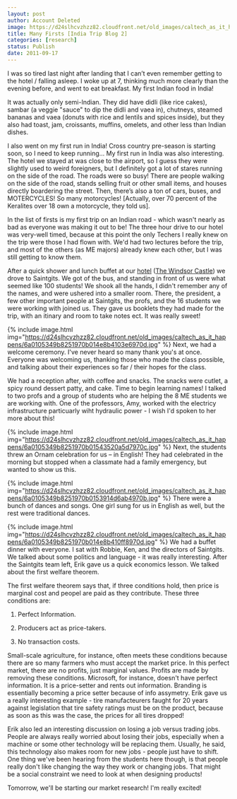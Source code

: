 ```yaml
---
layout: post
author: Account Deleted
image: https://d24slhcvzhzz82.cloudfront.net/old_images/caltech_as_it_happens/6a0105349b8251970b0153914d4c18970b.jpg
title: Many Firsts [India Trip Blog 2]
categories: [research]
status: Publish
date: 2011-09-17
---
```



I was so tired last night after landing that I can’t even remember getting to the hotel / falling asleep. I woke up at 7, thinking much more clearly than the evening before, and went to eat breakfast. My first Indian food in India!

It was actually only semi-Indian. They did have didli (like rice cakes), sambar (a veggie "sauce" to dip the didli and vaea in), chutneys, steamed bananas and vaea (donuts with rice and lentils and spices inside), but they also had toast, jam, croissants, muffins, omelets, and other less than Indian dishes.

I also went on my first run in India! Cross country pre-season is starting soon, so I need to keep running... My first run in India was also interesting. The hotel we stayed at was close to the airport, so I guess they were slightly used to weird foreigners, but I definitely got a lot of stares running on the side of the road. The roads were so busy! There are people walking on the side of the road, stands selling fruit or other small items, and houses directly boardering the street. Then, there’s also a ton of cars, buses, and MOTERCYCLES! So many motorcycles! [Actually, over 70 percent of the Keralites over 18 own a motorcycle, they told us].

In the list of firsts is my first trip on an Indian road - which wasn't nearly as bad as everyone was making it out to be! The three hour drive to our hotel was very-well timed, because at this point the only Techers I really knew on the trip were those I had flown with. We'd had two lectures before the trip, and most of the others (as ME majors) already knew each other, but I was still getting to know them.

After a quick shower and lunch buffet at our <a href="https://maps.google.com/maps?hl=en&amp;gs_upl=412l4872l0l5121l27l19l0l6l6l0l324l2415l4.7.3.1l15l0&amp;bav=on.2,or.r_gc.r_pw.&amp;biw=1366&amp;bih=564&amp;um=1&amp;ie=UTF-8&amp;q=the+windsor+castle+kottayam&amp;fb=1&amp;gl=us&amp;hq=the+windsor+castle&amp;hnear=0x3b062ba16c6b435f:0xbe2b02f68f8dd06e,Kottayam,+Kerala,+India&amp;cid=0,0,11581883217745987327&amp;ei=UaJjTrLlDM7WiALNtaC6Cg&amp;sa=X&amp;oi=local_result&amp;ct=image&amp;ved=0CAQQ_BI" target="_self">hotel</a> (<a href="https://www.thewindsorcastle.net/" target="_self">The Windsor Castle</a>) we drove to Saintgits. We got of the bus, and standing in front of us were what seemed like 100 students! We shook all the hands, I didn't remember any of the names, and were ushered into a smaller room. There, the president, a few other important people at Saintgits, the profs, and the 16 students we were working with joined us. They gave us booklets they had made for the trip, with an itinary and room to take notes ect. It was really sweet!

{% include image.html img="https://d24slhcvzhzz82.cloudfront.net/old_images/caltech_as_it_happens/6a0105349b8251970b014e8b4103e6970d.jpg" %}
Next, we had a welcome ceremony. I've never heard so many thank you's at once. Everyone was welcoming us, thanking those who made the class possible, and talking about their experiences so far / their hopes for the class.

We had a reception after, with coffee and snacks. The snacks were cutlet, a spicy round dessert patty, and cake. Time to begin learning names! I talked to two profs and a group of students who are helping the 8 ME students we are working with. One of the professors, Amy, worked with the electricy infrastructure particuarly wiht hydraulic power - I wish I'd spoken to her more about this!

{% include image.html img="https://d24slhcvzhzz82.cloudfront.net/old_images/caltech_as_it_happens/6a0105349b8251970b01543520a5d7970c.jpg" %}
Next, the students threw an Ornam celebration for us – in English! They had celebrated in the morning but stopped when a classmate had a family emergency, but wanted to show us this.


{% include image.html img="https://d24slhcvzhzz82.cloudfront.net/old_images/caltech_as_it_happens/6a0105349b8251970b0153914d6ab4970b.jpg" %}
There were a bunch of dances and songs. One girl sung for us in English as well, but the rest were traditional dances.


{% include image.html img="https://d24slhcvzhzz82.cloudfront.net/old_images/caltech_as_it_happens/6a0105349b8251970b014e8b410ff8970d.jpg" %}
We had a buffet dinner with everyone. I sat with Robbie, Ken, and the directors of Saintgits. We talked about some politics and language - it was really interesting. After the Saintgits team left, Erik gave us a quick economics lesson. We talked about the first welfare theorem.

The first welfare theorem says that, if three conditions hold, then price is marginal cost and peopel are paid as they contribute. These three conditions are:

1. Perfect Information.

2. Producers act as price-takers.

3. No transaction costs.

Small-scale agriculture, for instance, often meets these conditions because there are so many farmers who must accept the market price. In this perfect market, there are no profits, just marginal values. Profits are made by removing these conditions. Microsoft, for instance, doesn't have perfect information. It is a price-setter and rents out information. Branding is essentially becoming a price setter because of info assymetry. Erik gave us a really interesting example - tire manufacteurers faught for 20 years against legislation that tire safety ratings must be on the product, because as soon as this was the case, the prices for all tires dropped!

Erik also led an interesting discussion on losing a job versus trading jobs. People are always really worried about losing their jobs, especially when a machine or some other technology will be replacing them. Usually, he said, this technology also makes room for new jobs - people just have to shift. One thing we've been hearing from the students here though, is that people really don't like changing the way they work or changing jobs. That might be a social constraint we need to look at when designing products!

Tomorrow, we'll be starting our market research! I'm really excited!

